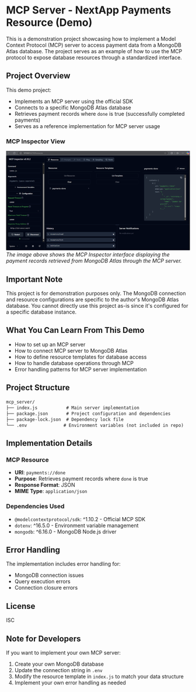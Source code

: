 # MCP Server - NextApp Payments Resource (Demo)

This is a demonstration project showcasing how to implement a Model Context Protocol (MCP) server to access payment data from a MongoDB Atlas database. The project serves as an example of how to use the MCP protocol to expose database resources through a standardized interface.

## Project Overview

This demo project:

- Implements an MCP server using the official SDK
- Connects to a specific MongoDB Atlas database
- Retrieves payment records where `done` is true (successfully completed payments)
- Serves as a reference implementation for MCP server usage

### MCP Inspector View

![MCP Inspector showing payment records](mcp_inspector.png)
_The image above shows the MCP Inspector interface displaying the payment records retrieved from MongoDB Atlas through the MCP server._

## Important Note

This project is for demonstration purposes only. The MongoDB connection and resource configurations are specific to the author's MongoDB Atlas database. You cannot directly use this project as-is since it's configured for a specific database instance.

## What You Can Learn From This Demo

- How to set up an MCP server
- How to connect MCP server to MongoDB Atlas
- How to define resource templates for database access
- How to handle database operations through MCP
- Error handling patterns for MCP server implementation

## Project Structure

```
mcp_server/
├── index.js           # Main server implementation
├── package.json       # Project configuration and dependencies
├── package-lock.json  # Dependency lock file
└── .env              # Environment variables (not included in repo)
```

## Implementation Details

### MCP Resource

- **URI**: `payments://done`
- **Purpose**: Retrieves payment records where `done` is true
- **Response Format**: JSON
- **MIME Type**: `application/json`

### Dependencies Used

- `@modelcontextprotocol/sdk`: ^1.10.2 - Official MCP SDK
- `dotenv`: ^16.5.0 - Environment variable management
- `mongodb`: ^6.16.0 - MongoDB Node.js driver

## Error Handling

The implementation includes error handling for:

- MongoDB connection issues
- Query execution errors
- Connection closure errors

## License

ISC

## Note for Developers

If you want to implement your own MCP server:

1. Create your own MongoDB database
2. Update the connection string in `.env`
3. Modify the resource template in `index.js` to match your data structure
4. Implement your own error handling as needed
